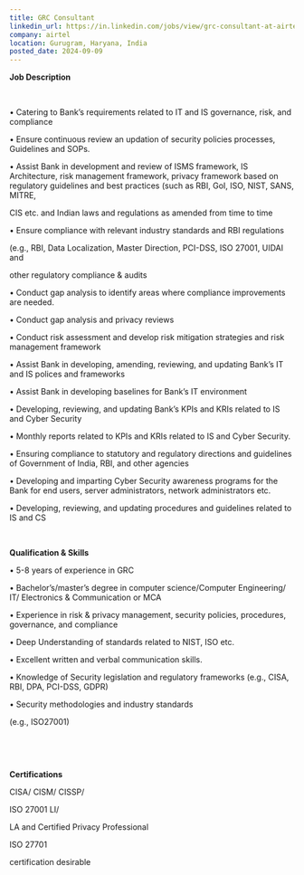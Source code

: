 ```yaml
---
title: GRC Consultant
linkedin_url: https://in.linkedin.com/jobs/view/grc-consultant-at-airtel-4019713943?position=46&pageNum=0&refId=V%2BYelADDkwm8o3tcjethsg%3D%3D&trackingId=TCJ6hZaPjf8tGljREVL75A%3D%3D
company: airtel
location: Gurugram, Haryana, India
posted_date: 2024-09-09
---
```


<div class="description__text description__text--rich">
<section class="show-more-less-html" data-max-lines="5">
<div class="show-more-less-html__markup show-more-less-html__markup--clamp-after-5 relative overflow-hidden">
<p><strong>Job Description</strong></p><p><br/></p><p>• Catering to Bank’s requirements related to IT and IS governance, risk, and compliance</p><p>• Ensure continuous review an updation of security policies processes, Guidelines and SOPs.</p><p>• Assist Bank in development and review of ISMS framework, IS Architecture, risk management framework, privacy framework based on regulatory guidelines and best practices (such as RBI, GoI, ISO, NIST, SANS, MITRE,</p><p>CIS etc. and Indian laws and regulations as amended from time to time</p><p>• Ensure compliance with relevant industry standards and RBI regulations</p><p>(e.g., RBI, Data Localization, Master Direction, PCI-DSS, ISO 27001, UIDAI and</p><p>other regulatory compliance &amp; audits</p><p>• Conduct gap analysis to identify areas where compliance improvements are needed.</p><p>• Conduct gap analysis and privacy reviews</p><p>• Conduct risk assessment and develop risk mitigation strategies and risk management framework</p><p>• Assist Bank in developing, amending, reviewing, and updating Bank’s IT and IS polices and frameworks</p><p>• Assist Bank in developing baselines for Bank’s IT environment</p><p>• Developing, reviewing, and updating Bank’s KPIs and KRIs related to IS and Cyber Security</p><p>• Monthly reports related to KPIs and KRIs related to IS and Cyber Security.</p><p>• Ensuring compliance to statutory and regulatory directions and guidelines of Government of India, RBI, and other agencies</p><p>• Developing and imparting Cyber Security awareness programs for the Bank for end users, server administrators, network administrators etc.</p><p>• Developing, reviewing, and updating procedures and guidelines related to IS and CS</p><p><br/></p><p><strong>Qualification &amp; Skills</strong></p><p>• 5-8 years of experience in GRC</p><p>• Bachelor’s/master’s degree in computer science/Computer Engineering/ IT/ Electronics &amp; Communication or MCA</p><p>• Experience in risk &amp; privacy management, security policies, procedures, governance, and compliance</p><p>• Deep Understanding of standards related to NIST, ISO etc.</p><p>• Excellent written and verbal communication skills.</p><p>• Knowledge of Security legislation and regulatory frameworks (e.g., CISA, RBI, DPA, PCI-DSS, GDPR)</p><p>• Security methodologies and industry standards</p><p>(e.g., ISO27001)</p><p><br/></p><p><br/></p><p><strong>Certifications</strong></p><p>CISA/ CISM/ CISSP/</p><p>ISO 27001 LI/</p><p>LA and Certified Privacy Professional</p><p>ISO 27701</p><p>certification desirable</p>
</div>


<!-- --> </section>
</div>